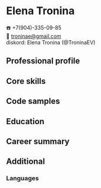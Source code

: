 # Elena Tronina
:telephone: +7(904)-335-09-85  
:email: troninae@gmail.com  
diskord: Elena Tronina (@TroninaEV)
## Professional profile
## Core skills
## Code samples
## Education
## Career summary
## Additional
### Languages
